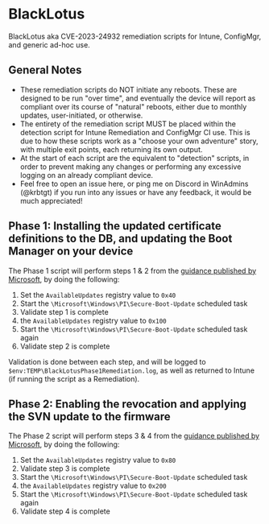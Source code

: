 # BlackLotus

BlackLotus aka CVE-2023-24932 remediation scripts for Intune, ConfigMgr, and generic ad-hoc use.

## General Notes

* These remediation scripts do NOT initiate any reboots. These are designed to be run "over time", and eventually the device will report as compliant over its course of "natural" reboots, either due to monthly updates, user-initiated, or otherwise.
* The entirety of the remediation script MUST be placed within the detection script for Intune Remediation and ConfigMgr CI use. This is due to how these scripts work as a "choose your own adventure" story, with multiple exit points, each returning its own output.
* At the start of each script are the equivalent to "detection" scripts, in order to prevent making any changes or performing any excessive logging on an already compliant device.
* Feel free to open an issue here, or ping me on Discord in WinAdmins (@krbtgt) if you run into any issues or have any feedback, it would be much appreciated!

## Phase 1: Installing the updated certificate definitions to the DB, and updating the Boot Manager on your device

The Phase 1 script will perform steps 1 & 2 from the [guidance published by Microsoft](https://support.microsoft.com/en-us/topic/how-to-manage-the-windows-boot-manager-revocations-for-secure-boot-changes-associated-with-cve-2023-24932-41a975df-beb2-40c1-99a3-b3ff139f832d), by doing the following:

1. Set the `AvailableUpdates` registry value to `0x40`
2. Start the `\Microsoft\Windows\PI\Secure-Boot-Update` scheduled task
3. Validate step 1 is complete
4. the `AvailableUpdates` registry value to `0x100`
5. Start the `\Microsoft\Windows\PI\Secure-Boot-Update` scheduled task again
6. Validate step 2 is complete

Validation is done between each step, and will be logged to `$env:TEMP\BlackLotusPhase1Remediation.log`, as well as returned to Intune (if running the script as a Remediation).

## Phase 2: Enabling the revocation and applying the SVN update to the firmware

The Phase 2 script will perform steps 3 & 4 from the [guidance published by Microsoft](https://support.microsoft.com/en-us/topic/how-to-manage-the-windows-boot-manager-revocations-for-secure-boot-changes-associated-with-cve-2023-24932-41a975df-beb2-40c1-99a3-b3ff139f832d), by doing the following:

1. Set the `AvailableUpdates` registry value to `0x80`
2. Validate step 3 is complete
3. Start the `\Microsoft\Windows\PI\Secure-Boot-Update` scheduled task
4. the `AvailableUpdates` registry value to `0x200`
5. Start the `\Microsoft\Windows\PI\Secure-Boot-Update` scheduled task again
6. Validate step 4 is complete
